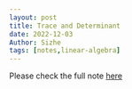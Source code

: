 ```yaml
---
layout: post
title: Trace and Determinant
date: 2022-12-03
Author: Sizhe
tags: [notes,linear-algebra]
---
```


Please check the full note [here](https://lonitch.github.io/vector_space_basics/09-trace-and-determinant.html)